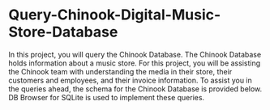 # Query-Chinook-Digital-Music-Store-Database

In this project, you will query the Chinook Database. The Chinook Database holds information about a music store. 
For this project, you will be assisting the Chinook team with understanding the media in their store, their customers and employees, and their invoice information.
To assist you in the queries ahead, the schema for the Chinook Database is provided below. DB Browser for SQLite is used to implement these queries.
